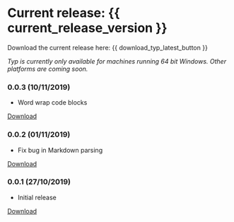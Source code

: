 # Current release: {{ current_release_version }}

Download the current release here: {{ download_typ_latest_button }}

*Typ is currently only available for machines running 64 bit Windows. Other platforms are coming soon.*

### 0.0.3 (10/11/2019)

- Word wrap code blocks

<a href="{{ r_0_0_3 }}">Download</a>

### 0.0.2 (01/11/2019)

- Fix bug in Markdown parsing

<a href="{{ r_0_0_2 }}">Download</a>


### 0.0.1 (27/10/2019)

- Initial release

<a href="{{ r_0_0_1 }}">Download</a>